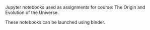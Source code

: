 Jupyter notebooks used as assignments for course: The Origin and Evolution of the Universe.

These notebooks can be launched using binder.

